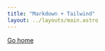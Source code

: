 ```yaml
---
title: "Markdown + Tailwind"
layout: ../layouts/main.astro
---
```


<div class="grid place-items-center h-screen content-center">
 <a
  href="/"
  class="p-4 underline hover:text-purple-500 transition-colors ease-in-out duration-200"
 >
  Go home
 </a>
</div>
